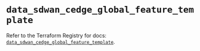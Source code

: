# `data_sdwan_cedge_global_feature_template`

Refer to the Terraform Registry for docs: [`data_sdwan_cedge_global_feature_template`](https://registry.terraform.io/providers/ciscodevnet/sdwan/0.8.0/docs/data-sources/cedge_global_feature_template).
